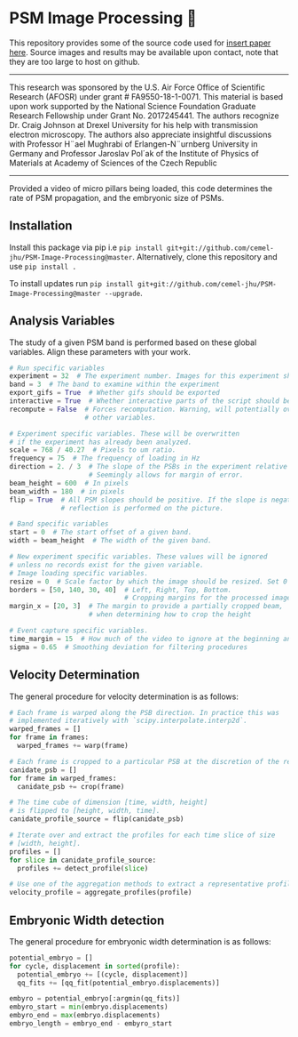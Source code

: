 # PSM Image Processing :movie_camera:

This repository provides some of the source code used for [insert paper here](#).
Source images and results may be available upon contact, note that they are too
large to host on github.

---

This research was sponsored by the U.S. Air Force Office of Scientific Research
(AFOSR) under grant \# FA9550-18-1-0071. This material is based upon work
supported by the National Science Foundation Graduate Research Fellowship under
Grant No. 2017245441. The authors recognize Dr. Craig Johnson at Drexel
University for his help with transmission electron microscopy. The authors also
appreciate insightful discussions with Professor H¨ael Mughrabi of
Erlangen-N¨urnberg University in Germany and Professor Jaroslav Pol´ak of the
Institute of Physics of Materials at Academy of Sciences of the Czech Republic

---

Provided a video of micro pillars being loaded, this code determines the rate
of PSM propagation, and the embryonic size of PSMs.

## Installation

Install this package via pip i.e `pip install git+git://github.com/cemel-jhu/PSM-Image-Processing@master`.
Alternatively, clone this repository and use `pip install .`

To install updates run `pip install git+git://github.com/cemel-jhu/PSM-Image-Processing@master --upgrade`.

## Analysis Variables
The study of a given PSM band is performed based on these global variables.
Align these parameters with your work.
```python
# Run specific variables
experiment = 32  # The experiment number. Images for this experiment should be in folder {experiment}/
band = 3  # The band to examine within the experiment
export_gifs = True  # Whether gifs should be exported
interactive = True  # Whether interactive parts of the script should be run.
recompute = False  # Forces recomputation. Warning, will potentially overwrite
                   # other variables.

# Experiment specific variables. These will be overwritten
# if the experiment has already been analyzed.
scale = 768 / 40.27  # Pixels to um ratio.
frequency = 75  # The frequency of loading in Hz
direction = 2. / 3  # The slope of the PSBs in the experiment relative to the image.
                    # Seemingly allows for margin of error.
beam_height = 600  # In pixels
beam_width = 180  # in pixels
flip = True  # All PSM slopes should be positive. If the slope is negative, a
             # reflection is performed on the picture.

# Band specific variables
start = 0  # The start offset of a given band.
width = beam_height  # The width of the given band.

# New experiment specific variables. These values will be ignored
# unless no records exist for the given variable.
# Image loading specific variables.
resize = 0  # Scale factor by which the image should be resized. Set 0 for no resizing.
borders = [50, 140, 30, 40]  # Left, Right, Top, Bottom.
                             # Cropping margins for the processed images.
margin_x = [20, 3]  # The margin to provide a partially cropped beam,
                    # when determining how to crop the height

# Event capture specific variables.
time_margin = 15  # How much of the video to ignore at the beginning and end
sigma = 0.65  # Smoothing deviation for filtering procedures
```

## Velocity Determination
The general procedure for velocity determination is as follows:
```python
# Each frame is warped along the PSB direction. In practice this was
# implemented iteratively with `scipy.interpolate.interp2d`.
warped_frames = []
for frame in frames:
  warped_frames += warp(frame)

# Each frame is cropped to a particular PSB at the discretion of the researcher.
canidate_psb = []
for frame in warped_frames:
  canidate_psb += crop(frame)

# The time cube of dimension [time, width, height]
# is flipped to [height, width, time].
canidate_profile_source = flip(canidate_psb)

# Iterate over and extract the profiles for each time slice of size
# [width, height].
profiles = []
for slice in canidate_profile_source:
  profiles += detect_profile(slice)

# Use one of the aggregation methods to extract a representative profile.
velocity_profile = aggregate_profiles(profile)
```

## Embryonic Width detection
The general procedure for embryonic width determination is as follows:
```python
potential_embryo = []
for cycle, displacement in sorted(profile):
  potential_embryo += [(cycle, displacement)]
  qq_fits += [qq_fit(potential_embryo.displacements)]

embyro = potential_embryo[:argmin(qq_fits)]
embyro_start = min(embryo.displacements)
embyro_end = max(embryo.displacements)
embryo_length = embryo_end - embyro_start
```
